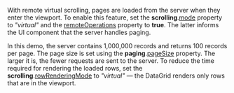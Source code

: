 With remote virtual scrolling, pages are loaded from the server when they enter the viewport. To enable this feature, set the **scrolling**.[mode](/Documentation/ApiReference/UI_Components/dxDataGrid/Configuration/scrolling/#mode) property to *"virtual"* and the [remoteOperations](/Documentation/ApiReference/UI_Components/dxDataGrid/Configuration/remoteOperations/) property to **true**. The latter informs the UI component that the server handles paging.

In this demo, the server contains 1,000,000 records and returns 100 records per page. The page size is set using the **paging**.[pageSize](/Documentation/ApiReference/UI_Components/dxDataGrid/Configuration/paging/#pageSize) property. The larger it is, the fewer requests are sent to the server. To reduce the time required for rendering the loaded rows, set the **scrolling**.[rowRenderingMode](/Documentation/ApiReference/UI_Components/dxDataGrid/Configuration/scrolling/#rowRenderingMode) to *"virtual"*  &mdash; the DataGrid renders only rows that are in the viewport.